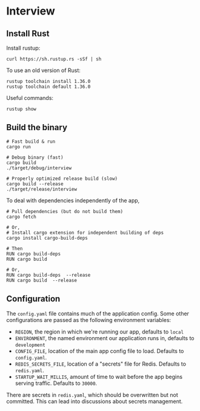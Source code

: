 Interview
=========

## Install Rust

Install rustup:

```
curl https://sh.rustup.rs -sSf | sh
```

To use an old version of Rust:

```
rustup toolchain install 1.36.0
rustup toolchain default 1.36.0
```

Useful commands:

`rustup show`

## Build the binary

```
# Fast build & run
cargo run

# Debug binary (fast)
cargo build
./target/debug/interview

# Properly optimized release build (slow)
cargo build --release
./target/release/interview
```

To deal with dependencies independently of the app,

```
# Pull dependencies (but do not build them)
cargo fetch

# Or,
# Install cargo extension for independent building of deps
cargo install cargo-build-deps

# Then
RUN cargo build-deps
RUN cargo build

# Or,
RUN cargo build-deps  --release
RUN cargo build  --release
```

## Configuration

The `config.yaml` file contains much of the application config. Some other configurations
are passed as the following environment variables:

* `REGION`, the region in which we're running our app, defaults to `local`
* `ENVIRONMENT`, the named environment our application runs in, defaults to `development`
* `CONFIG_FILE`, location of the main app config file to load. Defaults to `config.yaml`.
* `REDIS_SECRETS_FILE`, location of a "secrets" file for Redis. Defaults to `redis.yaml`.
* `STARTUP_WAIT_MILLIS`, amount of time to wait before the app begins serving traffic.
  Defaults to `30000`.

There are secrets in `redis.yaml`, which should be overwritten but not committed. This can
lead into discussions about secrets management.

